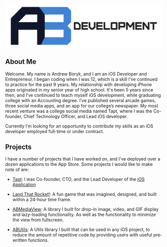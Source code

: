 <p align="center">
  <img src="https://github.com/AndrewBoryk/andrewboryk.github.io/blob/master/ABDevelopmentLogo.png?raw=true" alt="AB Developmoent custom logo"/>
</p>

## About Me
Welcome. My name is Andrew Boryk, and I am an iOS Developer and Entrepreneur. I began coding when I was 12, which is a skill I’ve continued to practice for the past 9 years. My relationship with developing iPhone apps originated in my senior year of high school. It's been 5 years since then, and I’ve continued to teach myself iOS development, while graduating college with an Accounting degree. I’ve published several arcade games, three social media apps, and an app for our college’s newspaper. My most recent venture was a college social media named Tapt, where I was the Co-founder, Chief Technology Officer, and Lead iOS developer.

Currently I’m looking for an opportunity to contribute my skills as an iOS developer employed full-time or under contract.

## Projects

I have a number of projects that I have worked on, and I've deployed over a dozen applications to the App Store. Some projects I would like to make note of are:

* [Tapt](http://www.tapt.io): I was Co-founder, CTO, and the Lead Developer of the [iOS Application](https://itunes.apple.com/us/app/tapt-exclusive-campus-feed/id982739793?mt=8)

* [Land That Rocket!](https://itunes.apple.com/us/app/land-that-rocket!/id1042046100?mt=8): A fun game that was imagined, designed, and built within a 24-hour time frame. 

* [ABMediaView](https://andrewboryk.github.io/ABMediaView/): A library I built for drop-in image, video, and GIF display and lazy-loading functionality. As well as the functionality to minimize the view from fullscreen.

* [ABUtils](https://andrewboryk.github.io/ABUtils/): A Utils library I built that can be used in any iOS project, to reduce the amount of repetitive code by providing users with useful pre-written functions.
